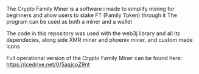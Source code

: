 The Crypto Family Miner is a software i made to simplify mining for beginners and allow users to stake FT (Family Token) through it
The program can be used as both a miner and a wallet

The code in this repository was used with the web3j library and all its dependecies, along side XMR miner and phoenix miner, and custom made icons

Full operational version of the Crypto Family Miner can be found here: https://icedrive.net/0/5aqjcoZ9nt
